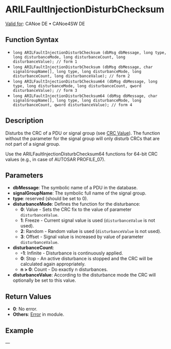 # ARILFaultInjectionDisturbChecksum

[Valid for](../../../Shared/FeatureAvailability.md): CANoe DE • CANoe4SW DE

## Function Syntax

- `long ARILFaultInjectionDisturbChecksum (dbMsg dbMessage, long type, long disturbanceMode, long disturbanceCount, long disturbanceValue); // form 1`
- `long ARILFaultInjectionDisturbChecksum (dbMsg dbMessage, char signalGroupName[], long type, long disturbanceMode, long disturbanceCount, long disturbanceValue); // form 2`
- `long ARILFaultInjectionDisturbChecksum64 (dbMsg dbMessage, long type, long disturbanceMode, long disturbanceCount, qword disturbanceValue); // form 3`
- `long ARILFaultInjectionDisturbChecksum64 (dbMsg dbMessage, char signalGroupName[], long type, long disturbanceMode, long disturbanceCount, qword disturbanceValue); // form 4`

## Description

Disturbs the CRC of a PDU or signal group (see [CRC Value](../../../CANoeCANalyzer/LibrariesPackages/AUTOSARpduIL/AUTOSARpduILFeatures.md#CRCValue)). The function without the parameter for the signal group will only disturb CRCs that are not part of a signal group.

Use the ARILFaultInjectionDisturbChecksum64 functions for 64-bit CRC values (e.g., in case of AUTOSAR PROFILE_07).

## Parameters

- **dbMessage**: The symbolic name of a PDU in the database.
- **signalGroupName**: The symbolic full name of the signal group.
- **type**: reserved (should be set to 0).
- **disturbanceMode**: Defines the function for the disturbance:
  - **0**: Value - Sets the CRC fix to the value of parameter `disturbanceValue`.
  - **1**: Freeze - Current signal value is used (`disturbanceValue` is not used).
  - **2**: Random - Random value is used (`disturbanceValue` is not used).
  - **3**: Offset - Signal value is increased by value of parameter `disturbanceValue`.
- **disturbanceCount**: 
  - **-1**: Infinite - Disturbance is continuously applied.
  - **0**: Stop - An active disturbance is stopped and the CRC will be calculated again appropriately.
  - **n > 0**: Count - Do exactly n disturbances.
- **disturbanceValue**: According to the disturbance mode the CRC will optionally be set to this value.

## Return Values

- **0**: No error.
- **Others**: [Error](../../../CANoeCANalyzer/LibrariesPackages/AUTOSARpduIL/AUTOSARpduILReturnCodes.md) in module.

## Example

—
